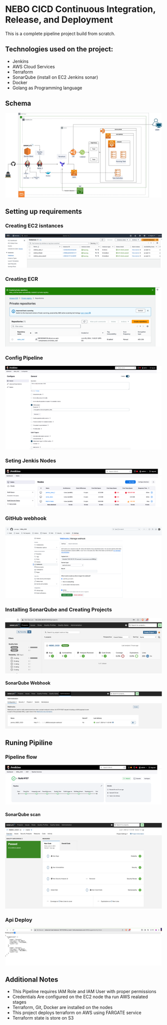 # NEBO CICD Continuous Integration, Release, and Deployment

This is a complete pipeline project build from scratch.

## Technologies used on the project:
- Jenkins
- AWS Cloud Services
- Terraform
- SonarQube (install on EC2 Jenkins sonar)
- Docker
- Golang as Programming language

## Schema 
![Pipeline_schema](/Images/NEBO_CICD_pipeline.jpeg)

## Setting up requirements

### Creating EC2 isntances

![Ec2_instances](/Images/NEBO_CICD_ec2_Instances.png)

### Creating ECR

![ecr](/Images/NEBO_CICD_create_ecr_repo.png)

### Config Pipeline

![Pipeline_config](/Images/NEBO_CICD_config_pipeline.png)


### Seting Jenkis Nodes

![nodes](/Images/NEBO_CICD_created_nodes.png)

### GitHub webhook

![webohook](/Images/NEBO_CICD_webhoook.png)

### Installing SonarQube and Creating Projects

![EC2_SonarQube](/Images/NEBO_CICD_SonarQube.png)

#### SonarQube Webhook

![sonar_webhook](/Images/NEBO_CICD_Sonar_webhook.png)

## Runing Pipiline

### Pipeline flow

![pipeline_flow](/Images/NEBO_CICD_ppipipeline_working.png)

#### SonarQube scan

![sonar_scaner](/Images/NEBO_CICD_Sonar_analysis.png)

### Api Deploy

![api_deployed](/Images/NEBO_CICD_api_delivered.png)


## Additional Notes

- This Pipeline requires IAM Role and IAM User with proper permissions
- Credentials Are configured on the EC2 node tha run AWS realated stages
- Terraform, Git, Docker are installed on the nodes
- This project deploys terraform on AWS using FARGATE service
- Terraform state is store on S3
